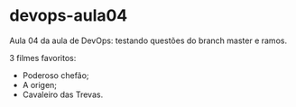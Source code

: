 # devops-aula04
Aula 04 da aula de DevOps: testando questões do branch master e ramos.


3 filmes favoritos:
  - Poderoso chefão;
  - A origen;
  - Cavaleiro das Trevas.
